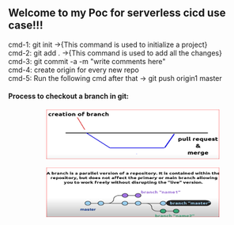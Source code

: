 <h2>Welcome to my Poc for serverless cicd use case!!!</h2>
<p>cmd-1: git init ->{This command is used to initialize a project}</br>
   cmd-2: git add . ->{This command is used to add all the changes}</br>
   cmd-3: git commit -a -m "write comments here"</br>
   cmd-4: create origin for every new repo</br>
   cmd-5: Run the following cmd after that -> git push origin1 master</p>
<h4>Process to checkout a branch in git:</h4>
<p align="center">
  <img src="images/brach_creation.png" width="350" height="100"  alt="braching on git">
</p>
<p align="center">
  <img src="images/brach_creation_2.png" width="350" height="100"  alt="braching on git">
</p>

